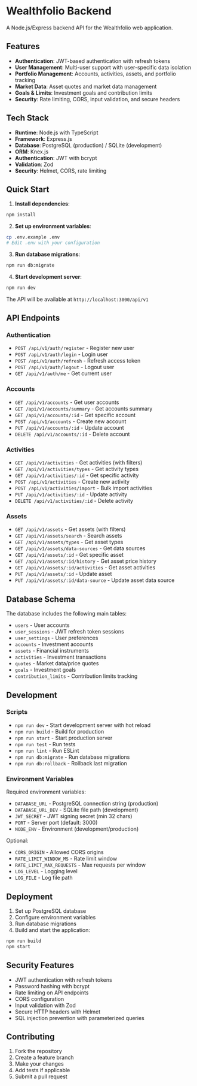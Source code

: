 # Wealthfolio Backend

A Node.js/Express backend API for the Wealthfolio web application.

## Features

- **Authentication**: JWT-based authentication with refresh tokens
- **User Management**: Multi-user support with user-specific data isolation
- **Portfolio Management**: Accounts, activities, assets, and portfolio tracking
- **Market Data**: Asset quotes and market data management
- **Goals & Limits**: Investment goals and contribution limits
- **Security**: Rate limiting, CORS, input validation, and secure headers

## Tech Stack

- **Runtime**: Node.js with TypeScript
- **Framework**: Express.js
- **Database**: PostgreSQL (production) / SQLite (development)
- **ORM**: Knex.js
- **Authentication**: JWT with bcrypt
- **Validation**: Zod
- **Security**: Helmet, CORS, rate limiting

## Quick Start

1. **Install dependencies**:
```bash
npm install
```

2. **Set up environment variables**:
```bash
cp .env.example .env
# Edit .env with your configuration
```

3. **Run database migrations**:
```bash
npm run db:migrate
```

4. **Start development server**:
```bash
npm run dev
```

The API will be available at `http://localhost:3000/api/v1`

## API Endpoints

### Authentication
- `POST /api/v1/auth/register` - Register new user
- `POST /api/v1/auth/login` - Login user
- `POST /api/v1/auth/refresh` - Refresh access token
- `POST /api/v1/auth/logout` - Logout user
- `GET /api/v1/auth/me` - Get current user

### Accounts
- `GET /api/v1/accounts` - Get user accounts
- `GET /api/v1/accounts/summary` - Get accounts summary
- `GET /api/v1/accounts/:id` - Get specific account
- `POST /api/v1/accounts` - Create new account
- `PUT /api/v1/accounts/:id` - Update account
- `DELETE /api/v1/accounts/:id` - Delete account

### Activities
- `GET /api/v1/activities` - Get activities (with filters)
- `GET /api/v1/activities/types` - Get activity types
- `GET /api/v1/activities/:id` - Get specific activity
- `POST /api/v1/activities` - Create new activity
- `POST /api/v1/activities/import` - Bulk import activities
- `PUT /api/v1/activities/:id` - Update activity
- `DELETE /api/v1/activities/:id` - Delete activity

### Assets
- `GET /api/v1/assets` - Get assets (with filters)
- `GET /api/v1/assets/search` - Search assets
- `GET /api/v1/assets/types` - Get asset types
- `GET /api/v1/assets/data-sources` - Get data sources
- `GET /api/v1/assets/:id` - Get specific asset
- `GET /api/v1/assets/:id/history` - Get asset price history
- `GET /api/v1/assets/:id/activities` - Get asset activities
- `PUT /api/v1/assets/:id` - Update asset
- `PUT /api/v1/assets/:id/data-source` - Update asset data source

## Database Schema

The database includes the following main tables:

- `users` - User accounts
- `user_sessions` - JWT refresh token sessions
- `user_settings` - User preferences
- `accounts` - Investment accounts
- `assets` - Financial instruments
- `activities` - Investment transactions
- `quotes` - Market data/price quotes
- `goals` - Investment goals
- `contribution_limits` - Contribution limits tracking

## Development

### Scripts

- `npm run dev` - Start development server with hot reload
- `npm run build` - Build for production
- `npm run start` - Start production server
- `npm run test` - Run tests
- `npm run lint` - Run ESLint
- `npm run db:migrate` - Run database migrations
- `npm run db:rollback` - Rollback last migration

### Environment Variables

Required environment variables:

- `DATABASE_URL` - PostgreSQL connection string (production)
- `DATABASE_URL_DEV` - SQLite file path (development)
- `JWT_SECRET` - JWT signing secret (min 32 chars)
- `PORT` - Server port (default: 3000)
- `NODE_ENV` - Environment (development/production)

Optional:

- `CORS_ORIGIN` - Allowed CORS origins
- `RATE_LIMIT_WINDOW_MS` - Rate limit window
- `RATE_LIMIT_MAX_REQUESTS` - Max requests per window
- `LOG_LEVEL` - Logging level
- `LOG_FILE` - Log file path

## Deployment

1. Set up PostgreSQL database
2. Configure environment variables
3. Run database migrations
4. Build and start the application:

```bash
npm run build
npm start
```

## Security Features

- JWT authentication with refresh tokens
- Password hashing with bcrypt
- Rate limiting on API endpoints
- CORS configuration
- Input validation with Zod
- Secure HTTP headers with Helmet
- SQL injection prevention with parameterized queries

## Contributing

1. Fork the repository
2. Create a feature branch
3. Make your changes
4. Add tests if applicable
5. Submit a pull request